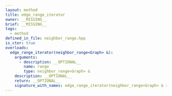 ```yaml
---
layout: method
title: edge_range_iterator
owner: __MISSING__
brief: __MISSING__
tags:
  - method
defined_in_file: neighbor_range.hpp
is_ctor: true
overloads:
  edge_range_iterator(neighbor_range<Graph> &):
    arguments:
      - description: __OPTIONAL__
        name: range
        type: neighbor_range<Graph> &
    description: __OPTIONAL__
    return: __OPTIONAL__
    signature_with_names: edge_range_iterator(neighbor_range<Graph> & range)
---
```

